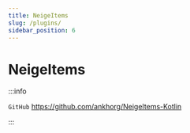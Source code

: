 ```yaml
---
title: NeigeItems
slug: /plugins/
sidebar_position: 6
---
```


# NeigeItems

:::info

`GitHub` https://github.com/ankhorg/NeigeItems-Kotlin

:::
